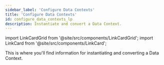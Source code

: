 ```yaml
---
sidebar_label: 'Configure Data Contexts'
title: 'Configure Data Contexts'
id: configure_data_contexts_lp
description: Instantiate and convert a Data Context.
---
```


import LinkCardGrid from '@site/src/components/LinkCardGrid';
import LinkCard from '@site/src/components/LinkCard';

<p class="DocItem__header-description">This is where you'll find information for instantiating and converting a Data Context.</p>

<LinkCardGrid>
  <LinkCard topIcon label="Instantiate a Data Context" description="Instantiate a Data Context so that you can continue working with previously defined GX configurations" to="/oss/guides/setup/configuring_data_contexts/instantiating_data_contexts/instantiate_data_context" icon="/img/instantiate_icon.svg" />
  <LinkCard topIcon label="Convert a Data Context" description="Convert an Ephemeral Data Context to a Filesystem Data Context" to="/oss/guides/setup/configuring_data_contexts/how_to_convert_an_ephemeral_data_context_to_a_filesystem_data_context" icon="/img/convert_icon.svg" />
  <LinkCard topIcon label="Configure credentials" description="Populate credentials with an environment variable, a YAML file, or a secret manager" to="/oss/guides/setup/configuring_data_contexts/how_to_configure_credentials" icon="/img/configure_icon.svg" />
</LinkCardGrid>
